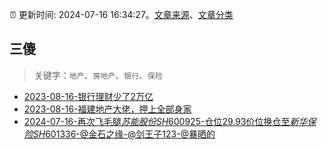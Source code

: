 :alarm_clock: 更新时间: 2024-07-16 16:34:27。[文章来源](/README.md)、[文章分类](/TAGS.md)

## 三傻


> 关键字：`地产`、`房地产`、`银行`、`保险`



- [2023-08-16-银行理财少了2万亿](https://www.aicaijing.com.cn/article/18565) 
- [2023-08-16-福建地产大佬，押上全部身家](https://www.aicaijing.com.cn/article/18567) 
- [2024-07-16-再次飞毛腿$苏能股份SH600925$-仓位29.93价位换仓至$新华保险SH601336$-@金石之缘-@剑王子123-@暴晒的](https://xueqiu.com/9653204019/297616405) 
